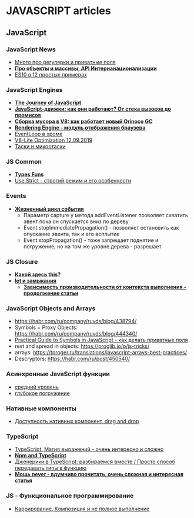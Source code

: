 # JAVASCRIPT articles

## JavaScript 

### JavaScript News
- [Много про регулярки и приватные поля](https://habr.com/ru/company/ruvds/blog/464129/)
- [**Про объекты и массивы, API Интернанационализации**](https://habr.com/ru/company/ruvds/blog/464131/)
- [ES10 в 12 простых примерах](https://habr.com/ru/company/plarium/blog/471142/)

### JavaScript Engines
- [**The Journey of JavaScript**](https://www.telerik.com/blogs/journey-of-javascript-downloading-scripts-to-execution-part-ii)
- [**JavaScript-движки: как они работают? От стека вызовов до промисов**](https://habr.com/ru/company/mailru/blog/452906/)
- [**Сборка мусора в V8: как работает новый Orinoco GC**](https://habr.com/ru/company/badoo/blog/454930/)
- [**Rendering Engine - модуль отображения браузера**](https://habr.com/ru/post/459814/)
- [EventLoop в хроме](https://habr.com/ru/post/461401/)
- [V8-Lite Optimization 12.09.2019](https://v8.dev/blog/v8-lite)
- [Таски и микротаски](https://habr.com/ru/post/264993/)

### JS Common
- [**Types Funs**](https://dmitripavlutin.com/javascript-type-checking-screwed/)
- [Use Strict - строгий режим и его особенности](https://m.habr.com/ru/company/ruvds/blog/477284/)

### Events
- [**Жизненный цикл события**](https://medium.com/prod-io/javascript-understanding-dom-event-life-cycle-49e1cf62b2ea)
    - Параметр capture у метода addEventListener позволяет схватить эвент пока он спускается вниз по дереву
    - Event.stopImmediatePropagation() - позволяет остановить как опускание эвента, так и его всплытие
    - Event.stopPropagation() - тоже запрещает поднятие и погружение, но на том же уровне дерева - разрешает

### JS Closure
- [**Какой здесь this?**](https://habr.com/ru/post/452192/)
- [**let и замыкания**](https://habr.com/ru/post/462971/)
    - [**Зависимость производительности от контекста выполнения - продолжение статьи**](https://habr.com/ru/post/469523/)


### JavaScript Objects and Arrays
- https://habr.com/ru/company/ruvds/blog/438794/
- Symbols + Proxy Objects: https://habr.com/ru/company/ruvds/blog/444340/
- [Practical Guide to Symbols in JavaScript - как делать приватные поля](http://thecodebarbarian.com/a-practical-guide-to-symbols-in-javascript.html)
- rest and spread in objects: https://proglib.io/p/js-tricks/
- arrays: https://tproger.ru/translations/javascript-arrays-best-practices/
- Descryptors: https://habr.com/ru/post/450540/

### Aсинхронные JavaScript функции
- [средний уровень](https://habr.com/ru/post/462355/)
- [глубокое погружение](https://proglib.io/p/js-async-await/)

### Нативные компоненты
- [Доступность нативных компонент, drag and drop](https://habr.com/ru/company/oleg-bunin/blog/468541/)

### TypeScript
- [TypeScript. Магия выражений - очень интересно и сложно](https://habr.com/ru/post/465267/)
- [**Npm and TypeScript**](https://medium.com/@freek_mencke/how-to-write-node-js-applications-in-typescript-a54af696f66)
- [Дженерики в TypeScript: разбираемся вместе / Просто способ передавать типы в функцию](https://habr.com/ru/post/455473/)
- [**Мощь never - вдумчиво прочитать, очень сложная и интересная статья**](https://habr.com/ru/post/471026/)

### JS - Функциональное программирование
- [Каррирование, Композиция и не полное выполнение](https://habr.com/ru/post/475324/)